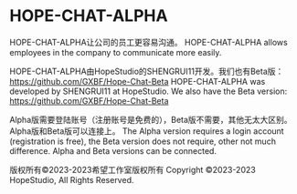 # HOPE-CHAT-ALPHA

HOPE-CHAT-ALPHA让公司的员工更容易沟通。
HOPE-CHAT-ALPHA allows employees in the company to communicate more easily.

HOPE-CHAT-ALPHA由HopeStudio的SHENGRUI11开发。我们也有Beta版：https://github.com/GXBF/Hope-Chat-Beta
HOPE-CHAT-ALPHA was developed by SHENGRUI11 at HopeStudio. We also have the Beta version: https://github.com/GXBF/Hope-Chat-Beta

Alpha版需要登陆账号（注册账号是免费的），Beta版不需要，其他无太大区别。Alpha版和Beta版可以连接上。
The Alpha version requires a login account (registration is free), the Beta version does not require, other not much difference. Alpha and Beta versions can be connected.

版权所有©2023-2023希望工作室版权所有
Copyright ©2023-2023 HopeStudio, All Rights Reserved.
